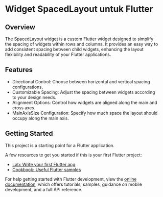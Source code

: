 # Widget SpacedLayout untuk Flutter

## Overview
The SpacedLayout widget is a custom Flutter widget designed to simplify the spacing of widgets within rows and columns. It provides an easy way to add consistent spacing between child widgets, enhancing the layout flexibility and readability of your Flutter applications.

## Features
 - Directional Control: Choose between horizontal and vertical spacing configurations.
 - Customizable Spacing: Adjust the spacing between widgets according to your design needs.
 - Alignment Options: Control how widgets are aligned along the main and cross axes.
 - MainAxisSize Configuration: Specify how much space the layout should occupy along the main axis.

## Getting Started

This project is a starting point for a Flutter application.

A few resources to get you started if this is your first Flutter project:

- [Lab: Write your first Flutter app](https://docs.flutter.dev/get-started/codelab)
- [Cookbook: Useful Flutter samples](https://docs.flutter.dev/cookbook)

For help getting started with Flutter development, view the
[online documentation](https://docs.flutter.dev/), which offers tutorials,
samples, guidance on mobile development, and a full API reference.

